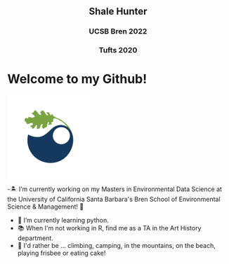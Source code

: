<h2 align="center"> Shale Hunter
<h3 align="center"> UCSB Bren 2022
<h3 align="center"> Tufts 2020
 
# Welcome to my Github! 

<img align="center" src="Bren-LeafArtOnly-FullColor-RGB-flat.png" width="192" >

-🏝 I’m currently working on my Masters in Environmental Data Science at the University of California Santa Barbara's Bren School of Environmental Science & Management! 🌊
- 🧠 I’m currently learning python.
- 📚 When I'm not working in R, find me as a TA in the Art History department.
- 🍰 I'd rather be ... climbing, camping, in the mountains, on the beach, playing frisbee or eating cake!


<!--
- 👯 I’m looking to collaborate on ...
- 🤔 I’m looking for help with ...
- 💬 Ask me about ...
- 📫 How to reach me: ...
-->

 
 
 <!--
Draft Professional Bio:
Shale is currently pursuing a Master's of Environmental Data Science at UCSB's Bren School of Environmental Science and Management. With a dual Bachelors in Biology-Psychology and Chinese from Tufts University, he has a diverse education background and a passion for interdisciplinary collaboration and communication. For the past few years, Shale has worked as a field technician collecting ecological data through the Bureau of Land Management's Assessment, Inventory, and Monitoring (AIM) protocols in New Mexico and Nevada, which has led to a professional background and interest in desert ecology and botany. Through Bren, Shale hopes to combine these interests with accumulated skills in data visualization and modeling to develop and share research-based solutions to ecological threats to the flora and fauna of deserts, including climate change, drought, invasive species, and human encroachment.
-->
